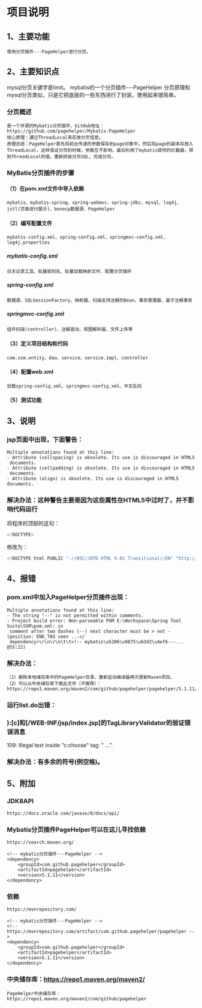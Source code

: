 # 项目说明

## 1、主要功能
    使用分页插件---PageHelper进行分页。
## 2、主要知识点
mysql分页关键字是limit。
mybatis的一个分页插件---PageHelper
分页原理和mysql分页类似，只是它把底层的一些东西进行了封装，使用起来很简单。
### 分页概述
	是一个开源的Mybatis分页插件，GitHub地址：https://github.com/pagehelper/Mybatis-PageHelper
	核心原理：通过ThreadLocal来存放分页信息。
	原理总结：PageHelper首先将前台传递的参数保存到page对象中，然后将page的副本存放入ThreadLocal，这样保证分页的时候，参数互不影响，最后利用了mybatis提供的拦截器，得到ThreadLocal的值，重新拼装分页SQL，完成分页。
### MyBatis分页插件的步骤
#### （1）在pom.xml文件中导入依赖
	mybatis、mybatis-spring、spring-webmvc、spring-jdbc、mysql、log4j、jstl(页面进行展示)、bonecp数据源、PageHelper
#### （2）编写配置文件
	mybatis-config.xml、spring-config.xml、springmvc-config.xml、log4j.properties
##### mybatis-config.xml
	日志记录工具、批量取别名、批量加载映射文件、配置分页插件
##### spring-config.xml
	数据源、SQLSessionFactory、映射器、扫描支持注解的Bean、事务管理器、基于注解事务
##### springmvc-config.xml
	组件扫描(controller)、注解驱动、视图解析器、文件上传等
#### （3）定义项目结构和代码
	com.ssm.entity、dao、service、service.impl、controller
#### （4）配置web.xml
	加载spring-config.xml、springmvc-config.xml、中文乱码
#### （5）测试功能
## 3、说明
### jsp页面中出现，下面警告：
	Multiple annotations found at this line:
	- Attribute (cellspacing) is obsolete. Its use is discouraged in HTML5 
	 documents.
	- Attribute (cellpadding) is obsolete. Its use is discouraged in HTML5 
	 documents.
	- Attribute (align) is obsolete. Its use is discouraged in HTML5 documents.
### 解决办法：这种警告主要是因为这些属性在HTML5中过时了，并不影响代码运行
将程序的顶部的这句：
```javascript
<!DOCTYPE>
```
修改为：
```javascript
<!DOCTYPE html PUBLIC "-//W3C//DTD HTML 4.01 Transitional//EN" "http://www.w3.org/TR/html4/loose.dtd">
```
## 4、报错
### pom.xml中加入PageHelper分页插件出现：
	Multiple annotations found at this line:
	- The string "--" is not permitted within comments.
	- Project build error: Non-parseable POM E:\Workspace\Spring Tool Suite\SSM\pom.xml: in 
	 comment after two dashes (--) next character must be > not - (position: END_TAG seen ...</
	 dependency>\r\n\r\n\t\t<!-- mybatis\u5206\u9875\u63d2\u4ef6---... @55:22)
### 解决办法：
    （1）删除本地储存库中的PageHelper目录，重新启动编译器再次更新Maven项目。
    （2）可以从中央储存库下载此文件（不推荐）：https://repo1.maven.org/maven2/com/github/pagehelper/pagehelper/5.1.11/
### 运行list.do出错： <h3>):[c]和[/WEB-INF/jsp/index.jsp]的TagLibraryValidator的验证错误消息</h3><p>109: Illegal text inside "c:choose" tag: "  ...".</p>
### 解决办法：有多余的符号(例空格)。
## 5、附加
### JDK8API
    https://docs.oracle.com/javase/8/docs/api/
### Mybatis分页插件PageHelper可以在这儿寻找依赖
	https://search.maven.org/
```
<!-- mybatis分页插件---PageHelper -->
<dependency>
	<groupId>com.github.pagehelper</groupId>
	<artifactId>pagehelper</artifactId>
	<version>5.1.11</version>
</dependency>
```
### 依赖
	https://mvnrepository.com/
```
<!-- mybatis分页插件---PageHelper -->
<!-- https://mvnrepository.com/artifact/com.github.pagehelper/pagehelper -->
<dependency>
	<groupId>com.github.pagehelper</groupId>
	<artifactId>pagehelper</artifactId>
	<version>5.1.11</version>
</dependency>
```
### 中央储存库：https://repo1.maven.org/maven2/
	PageHelper中央储存库：https://repo1.maven.org/maven2/com/github/pagehelper